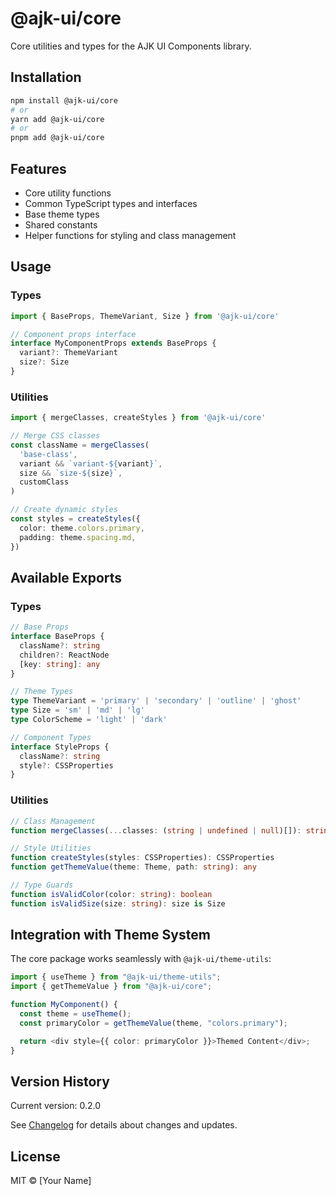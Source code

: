 # @ajk-ui/core

Core utilities and types for the AJK UI Components library.

## Installation

```bash
npm install @ajk-ui/core
# or
yarn add @ajk-ui/core
# or
pnpm add @ajk-ui/core
```

## Features

- Core utility functions
- Common TypeScript types and interfaces
- Base theme types
- Shared constants
- Helper functions for styling and class management

## Usage

### Types

```typescript
import { BaseProps, ThemeVariant, Size } from '@ajk-ui/core'

// Component props interface
interface MyComponentProps extends BaseProps {
  variant?: ThemeVariant
  size?: Size
}
```

### Utilities

```typescript
import { mergeClasses, createStyles } from '@ajk-ui/core'

// Merge CSS classes
const className = mergeClasses(
  'base-class',
  variant && `variant-${variant}`,
  size && `size-${size}`,
  customClass
)

// Create dynamic styles
const styles = createStyles({
  color: theme.colors.primary,
  padding: theme.spacing.md,
})
```

## Available Exports

### Types

```typescript
// Base Props
interface BaseProps {
  className?: string
  children?: ReactNode
  [key: string]: any
}

// Theme Types
type ThemeVariant = 'primary' | 'secondary' | 'outline' | 'ghost'
type Size = 'sm' | 'md' | 'lg'
type ColorScheme = 'light' | 'dark'

// Component Types
interface StyleProps {
  className?: string
  style?: CSSProperties
}
```

### Utilities

```typescript
// Class Management
function mergeClasses(...classes: (string | undefined | null)[]): string

// Style Utilities
function createStyles(styles: CSSProperties): CSSProperties
function getThemeValue(theme: Theme, path: string): any

// Type Guards
function isValidColor(color: string): boolean
function isValidSize(size: string): size is Size
```

## Integration with Theme System

The core package works seamlessly with `@ajk-ui/theme-utils`:

```typescript
import { useTheme } from "@ajk-ui/theme-utils";
import { getThemeValue } from "@ajk-ui/core";

function MyComponent() {
  const theme = useTheme();
  const primaryColor = getThemeValue(theme, "colors.primary");

  return <div style={{ color: primaryColor }}>Themed Content</div>;
}
```

## Version History

Current version: 0.2.0

See [Changelog](../../CHANGELOG.md) for details about changes and updates.

## License

MIT © [Your Name]
